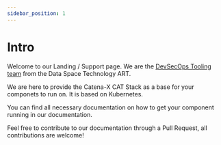 ```yaml
---
sidebar_position: 1
---
```


# Intro

Welcome to our Landing / Support page. We are the [DevSecOps Tooling team](https://confluence.catena-x.net/display/ARTI/Product%3A+DevSecOps+Tooling) from the Data Space Technology ART.

We are here to provide the Catena-X CAT Stack as a base for your componets to run on. It is based on Kubernetes.

You can find all necessary documentation on how to get your component running in our documentation.

Feel free to contribute to our documentation through a Pull Request, all contributions are welcome!

